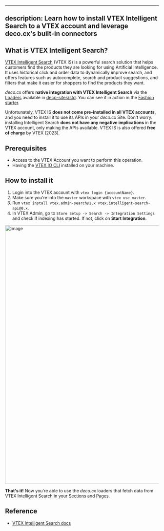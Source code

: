 ---

## description: Learn how to install VTEX Intelligent Search to a VTEX account and leverage deco.cx's built-in connectors

## What is VTEX Intelligent Search?

[VTEX Intelligent Search](https://help.vtex.com/tracks/vtex-intelligent-search)
(VTEX IS) is a powerful search solution that helps customers find the products
they are looking for using Artificial Intelligence. It uses historical click and
order data to dynamically improve search, and offers features such as
autocomplete, search and product suggestions, and filters that make it easier
for shoppers to find the products they want.

_deco.cx_ offers **native integration with VTEX Intelligent Search** via the
[Loaders](https://www.deco.cx/docs/en/concepts/loader) available in
[deco-sites/std](https://github.com/deco-sites/std). You can see it in action in
the [Fashion starter](https://fashion.deco.site).

Unfortunately, VTEX IS **does not come pre-installed in all VTEX accounts**, and
you need to install it to use its APIs in your _deco.cx_ Site. Don't worry:
installing Intelligent Search **does not have any negative implications** in the
VTEX account, only making the APIs available. VTEX IS is also offered **free of
charge** by VTEX (2023).

## Prerequisites

- Access to the VTEX Account you want to perform this operation.
- Having the
  [VTEX IO CLI](https://developers.vtex.com/docs/guides/vtex-io-documentation-vtex-io-cli-installation-and-command-reference)
  installed on your machine.

## How to install it

1. Login into the VTEX account with `vtex login {accountName}`.
2. Make sure you're into the `master` workspace with `vtex use master`.
3. Run `vtex install vtex.admin-search@1.x vtex.intelligent-search-api@0.x`.
4. In VTEX Admin, go to `Store Setup -> Search -> Integration Settings` and
   check if indexing has started. If not, click on **Start Integration**.

<img width="847" alt="image" src="https://user-images.githubusercontent.com/18706156/225157818-47f5da0e-dfa7-4ad8-9d79-818370baba55.png">

**That's it!** Now you're able to use the _deco.cx_ loaders that fetch data from
VTEX Intelligent Search in your
[Sections](https://www.deco.cx/docs/en/concepts/page) and
[Pages](https://www.deco.cx/docs/en/concepts/page).

## Reference

- [VTEX Intelligent Search docs](https://help.vtex.com/tracks/vtex-intelligent-search)
